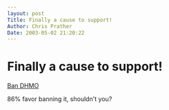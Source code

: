 ```yaml
---
layout: post
Title: Finally a cause to support!  
Author: Chris Prather
Date: 2003-05-02 21:20:22
---
```


# Finally a cause to support!
<a href="http://www.snopes.com/toxins/dhmo.htm">Ban  DHMO</a>

86% favor banning it, shouldn't you?
